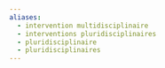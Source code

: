 ```yaml
---
aliases:
  - intervention multidisciplinaire
  - interventions pluridisciplinaires
  - pluridisciplinaire
  - pluridisciplinaires
---
```


